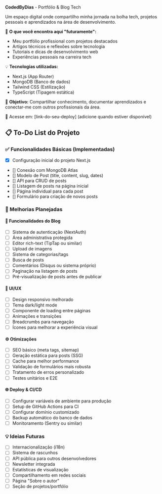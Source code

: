 **CodedByDias** - Portfólio & Blog Tech 

 Um espaço digital onde compartilho minha jornada na bolha tech, projetos pessoais e aprendizados na área de desenvolvimento.

🚀 **O que você encontra aqui  "futuramente":**
- Meu portfólio profissional com projetos destacados
- Artigos técnicos e reflexões sobre tecnologia
- Tutoriais e dicas de desenvolvimento web
- Experiências pessoais na carreira tech

💡 **Tecnologias utilizadas:**
- Next.js (App Router)
- MongoDB (Banco de dados)
- Tailwind CSS (Estilização)
- TypeScript (Tipagem estática)

📌 **Objetivo:** Compartilhar conhecimento, documentar aprendizados e conectar-me com outros profissionais da área.

🔗 Acesse em: [link-do-seu-deploy] (adicione quando estiver disponível)



## 📋 To-Do List do Projeto

### ✅ Funcionalidades Básicas (Implementadas)
- [x] Configuração inicial do projeto Next.js
- [] Conexão com MongoDB Atlas
- [] Modelo de Post (title, content, slug, dates)
- [] API para CRUD de posts
- [] Listagem de posts na página inicial
- [] Página individual para cada post
- [] Formulário para criação de novos posts

### 🚀 Melhorias Planejadas

#### 📝 Funcionalidades do Blog
- [ ] Sistema de autenticação (NextAuth)
- [ ] Área administrativa protegida
- [ ] Editor rich-text (TipTap ou similar)
- [ ] Upload de imagens
- [ ] Sistema de categorias/tags
- [ ] Busca de posts
- [ ] Comentários (Disqus ou sistema próprio)
- [ ] Paginação na listagem de posts
- [ ] Pré-visualização de posts antes de publicar

#### 🎨 UI/UX
- [ ] Design responsivo melhorado
- [ ] Tema dark/light mode
- [ ] Componente de loading entre páginas
- [ ] Animações e transições
- [ ] Breadcrumbs para navegação
- [ ] Ícones para melhorar a experiência visual

#### ⚙️ Otimizações
- [ ] SEO básico (meta tags, sitemap)
- [ ] Geração estática para posts (SSG)
- [ ] Cache para melhor performance
- [ ] Validação de formulários mais robusta
- [ ] Tratamento de erros personalizado
- [ ] Testes unitários e E2E

#### 🌐 Deploy & CI/CD
- [ ] Configurar variáveis de ambiente para produção
- [ ] Setup de GitHub Actions para CI
- [ ] Configurar domínio customizado
- [ ] Backup automático do banco de dados
- [ ] Monitoramento (Sentry ou similar)

### 💡 Ideias Futuras
- [ ] Internacionalização (i18n)
- [ ] Sistema de rascunhos
- [ ] API pública para outros desenvolvedores
- [ ] Newsletter integrada
- [ ] Estatísticas de visualização
- [ ] Compartilhamento em redes sociais
- [ ] Página "Sobre o autor"
- [ ] Seção de projetos/portfólio